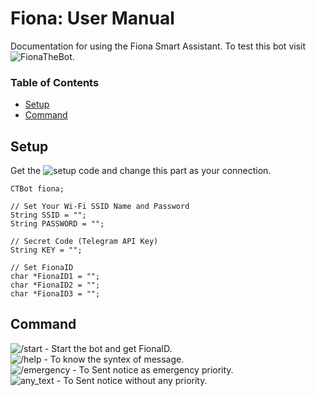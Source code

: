 # Fiona: User Manual
Documentation for using the Fiona Smart Assistant. To test this bot visit ![FionaTheBot](https://t.me/FionaTheBot).

###  Table of Contents
- [Setup](#setup)
- [Command](#command)


## Setup <a name="setup"/>
Get the ![setup code](https://github.com/aratheunseen/fiona/blob/main/setup.ino) and change this part as your connection.

    CTBot fiona;

    // Set Your Wi-Fi SSID Name and Password
    String SSID = "";
    String PASSWORD = "";

    // Secret Code (Telegram API Key)
    String KEY = "";

    // Set FionaID
    char *FionaID1 = "";
    char *FionaID2 = "";
    char *FionaID3 = "";

## Command <a name="command"/>
![/start](#command) - Start the bot and get FionaID.<br>
![/help](#command) - To know the syntex of message.<br>
![/emergency](#command) - To Sent notice as emergency priority.<br>
![any_text](#command) - To Sent notice without any priority.
